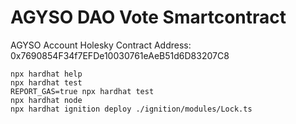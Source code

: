 # AGYSO DAO Vote Smartcontract

AGYSO Account
Holesky Contract Address: 0x7690854F34f7EFDe10030761eAeB51d6D83207C8


```shell
npx hardhat help
npx hardhat test
REPORT_GAS=true npx hardhat test
npx hardhat node
npx hardhat ignition deploy ./ignition/modules/Lock.ts
```
